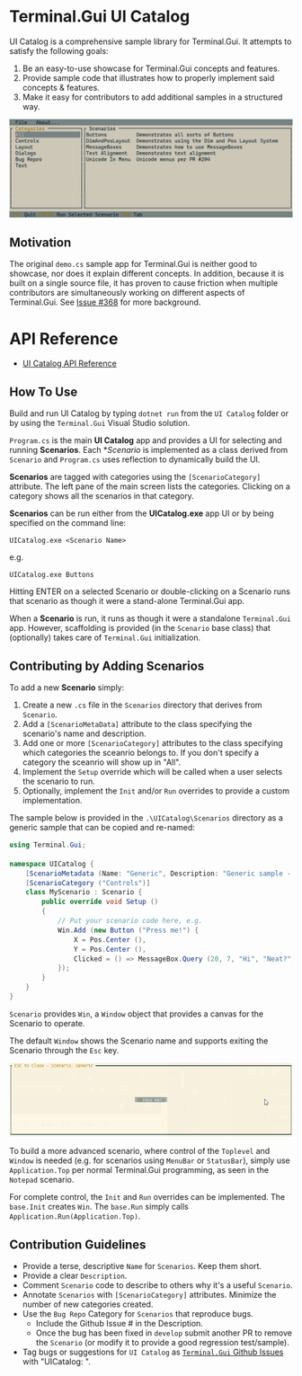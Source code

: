 # Terminal.Gui UI Catalog

UI Catalog is a comprehensive sample library for Terminal.Gui. It attempts to satisfy the following goals:

1. Be an easy-to-use showcase for Terminal.Gui concepts and features.
2. Provide sample code that illustrates how to properly implement 
said concepts & features.
3. Make it easy for contributors to add additional samples in a structured way.

![screenshot](screenshot.png)

## Motivation

The original `demo.cs` sample app for Terminal.Gui is neither good to showcase, nor does it explain different concepts. In addition, because it is built on a single source file, it has proven to cause friction when multiple contributors are simultaneously working on different aspects of Terminal.Gui. 
See [Issue #368](https://github.com/giu-cs/Terminal.Gui/issues/368) for more background.

# API Reference

* [UI Catalog API Reference](https://gui-cs.github.io/Terminal.Gui/api/UICatalog/UICatalog.html)

## How To Use

Build and run UI Catalog by typing `dotnet run` from the `UI Catalog` folder or by using the `Terminal.Gui` Visual Studio solution.

`Program.cs` is the main **UI Catalog** app and provides a UI for selecting and running **Scenarios**. Each **Scenario* is implemented as a class derived from `Scenario` and `Program.cs` uses reflection to dynamically build the UI.

**Scenarios** are tagged with categories using the `[ScenarioCategory]` attribute. The left pane of the main screen lists the categories. Clicking on a category shows all the scenarios in that category.

**Scenarios** can be run either from the **UICatalog.exe** app UI or by being specified on the command line:

```
UICatalog.exe <Scenario Name>
```

e.g.

```
UICatalog.exe Buttons
```

Hitting ENTER on a selected Scenario or double-clicking on a Scenario runs that scenario as though it were a stand-alone Terminal.Gui app.

When a **Scenario** is run, it runs as though it were a standalone `Terminal.Gui` app. However, scaffolding is provided (in the `Scenario` base class) that (optionally) takes care of `Terminal.Gui` initialization.

## Contributing by Adding Scenarios

To add a new **Scenario** simply:

1. Create a new `.cs` file in the `Scenarios` directory that derives from `Scenario`.
2. Add a `[ScenarioMetaData]` attribute to the class specifying the scenario's name and description.
3. Add one or more `[ScenarioCategory]` attributes to the class specifying which categories the sceanrio belongs to. If you don't specify a category the sceanrio will show up in "All".
4. Implement the `Setup` override which will be called when a user selects the scenario to run.
5. Optionally, implement the `Init` and/or `Run` overrides to provide a custom implementation.

The sample below is provided in the `.\UICatalog\Scenarios` directory as a generic sample that can be copied and re-named:

```csharp
using Terminal.Gui;

namespace UICatalog {
	[ScenarioMetadata (Name: "Generic", Description: "Generic sample - A template for creating new Scenarios")]
	[ScenarioCategory ("Controls")]
	class MyScenario : Scenario {
		public override void Setup ()
		{
			// Put your scenario code here, e.g.
			Win.Add (new Button ("Press me!") {
				X = Pos.Center (),
				Y = Pos.Center (),
				Clicked = () => MessageBox.Query (20, 7, "Hi", "Neat?", "Yes", "No")
			});
		}
	}
}
```

`Scenario` provides `Win`, a `Window` object that provides a canvas for the Scenario to operate. 

The default `Window` shows the Scenario name and supports exiting the Scenario through the `Esc` key. 

![screenshot](generic_screenshot.png)

To build a more advanced scenario, where control of the `Toplevel` and `Window` is needed (e.g. for scenarios using `MenuBar` or `StatusBar`), simply use `Application.Top` per normal Terminal.Gui programming, as seen in the `Notepad` scenario.

For complete control, the `Init` and `Run` overrides can be implemented. The `base.Init` creates `Win`. The `base.Run` simply calls `Application.Run(Application.Top)`.

## Contribution Guidelines

- Provide a terse, descriptive `Name` for `Scenarios`. Keep them short.
- Provide a clear `Description`.
- Comment `Scenario` code to describe to others why it's a useful `Scenario`.
- Annotate `Scenarios` with `[ScenarioCategory]` attributes. Minimize the number of new categories created.
- Use the `Bug Repo` Category for `Scenarios` that reproduce bugs. 
	- Include the Github Issue # in the Description.
	- Once the bug has been fixed in `develop` submit another PR to remove the `Scenario` (or modify it to provide a good regression test/sample).
- Tag bugs or suggestions for `UI Catalog` as [`Terminal.Gui` Github Issues](https://github.com/gui-cs/Terminal.Gui/issues) with "UICatalog: ".

